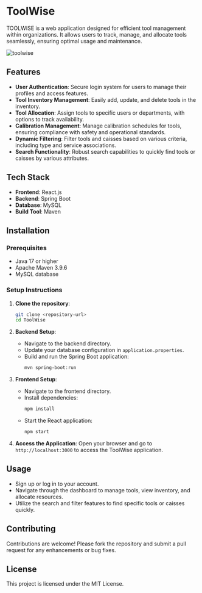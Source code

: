 # ToolWise

TOOLWISE is a web application designed for efficient tool management within organizations. It allows users to track, manage, and allocate tools seamlessly, ensuring optimal usage and maintenance.

![toolwise](https://github.com/user-attachments/assets/8f06335c-693d-45a5-8673-8428c506dc91)

## Features

- **User Authentication**: Secure login system for users to manage their profiles and access features.
- **Tool Inventory Management**: Easily add, update, and delete tools in the inventory.
- **Tool Allocation**: Assign tools to specific users or departments, with options to track availability.
- **Calibration Management**: Manage calibration schedules for tools, ensuring compliance with safety and operational standards.
- **Dynamic Filtering**: Filter tools and caisses based on various criteria, including type and service associations.
- **Search Functionality**: Robust search capabilities to quickly find tools or caisses by various attributes.

## Tech Stack

- **Frontend**: React.js
- **Backend**: Spring Boot
- **Database**: MySQL
- **Build Tool**: Maven

## Installation

### Prerequisites

- Java 17 or higher
- Apache Maven 3.9.6
- MySQL database

### Setup Instructions

1. **Clone the repository**:
   ```bash
   git clone <repository-url>
   cd ToolWise
   ```

2. **Backend Setup**:
   - Navigate to the backend directory.
   - Update your database configuration in `application.properties`.
   - Build and run the Spring Boot application:
     ```bash
     mvn spring-boot:run
     ```

3. **Frontend Setup**:
   - Navigate to the frontend directory.
   - Install dependencies:
     ```bash
     npm install
     ```
   - Start the React application:
     ```bash
     npm start
     ```

4. **Access the Application**:
   Open your browser and go to `http://localhost:3000` to access the ToolWise application.

## Usage

- Sign up or log in to your account.
- Navigate through the dashboard to manage tools, view inventory, and allocate resources.
- Utilize the search and filter features to find specific tools or caisses quickly.

## Contributing

Contributions are welcome! Please fork the repository and submit a pull request for any enhancements or bug fixes.

## License

This project is licensed under the MIT License.
